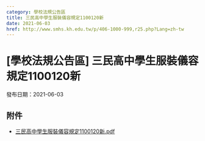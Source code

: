 ```yaml
---
category: 學校法規公告區
title: 三民高中學生服裝儀容規定1100120新
date: 2021-06-03
href: http://www.smhs.kh.edu.tw/p/406-1000-999,r25.php?Lang=zh-tw
---
```


# [學校法規公告區] 三民高中學生服裝儀容規定1100120新

發布日期：2021-06-03



## 附件

- [三民高中學生服裝儀容規定1100120新.pdf](https://www.smhs.kh.edu.tw/var/file/0/1000/attach/29/pta_476_7976251_86418.pdf)
